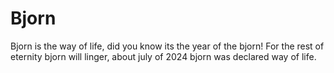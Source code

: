 # Bjorn
Bjorn is the way of life, did you know its the year of the bjorn! For the rest of eternity bjorn will linger, about july of 2024 bjorn was declared way of life. 
